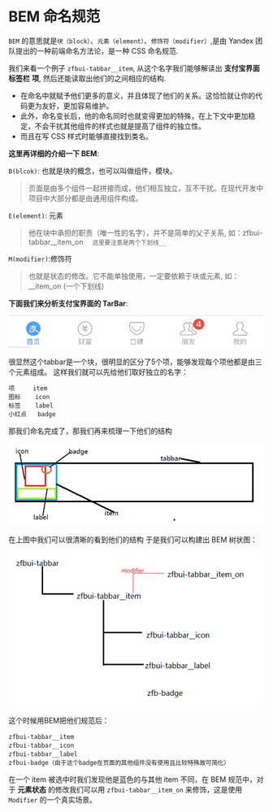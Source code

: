 # BEM 命名规范

`BEM` 的意思就是`块（block）`、`元素（element）`、`修饰符（modifier）`,是由 Yandex 团队提出的一种前端命名方法论，是一种 CSS 命名规范.

我们来看一个例子 `zfbui-tabbar__item`, 从这个名字我们能够解读出 **支付宝界面** **标签栏** **项**, 然后还能读取出他们的之间相应的结构.

- 在命名中就赋予他们更多的意义，并且体现了他们的关系。这恰恰就让你的代码更为友好，更加容易维护。
- 此外，命名变长后，他的命名同时也就变得更加的特殊，在上下文中更加稳定，不会干扰其他组件的样式也就是提高了组件的独立性。
- 而且在写 CSS 样式时能够直接找到类名。

**这里再详细的介绍一下 BEM**:

`B(blcok)`: 也就是块的概念，也可以叫做组件，模块。

> 页面是由多个组件一起拼接而成，他们相互独立，互不干扰。在现代开发中项目中大部分都是由通用组件构成。

`E(element)`: 元素

> 他在块中承担的职责（唯一性的名字），并不是简单的父子关系, 如：zfbui-tabbar__item_on  `这里要注意是两个下划线__`

`M(modifier)`:修饰符

> 也就是状态的修改。它不能单独使用，一定要依赖于块或元素, 如： __item_on (一个下划线)

**下面我们来分析支付宝界面的 TarBar**:

![](./media/bem-1.png)

很显然这个tabbar是一个块，很明显的区分了5个项，能够发现每个项他都是由三个元素组成。
这样我们就可以先给他们取好独立的名字：

```md
项     item
图标    icon  
标签    label  
小红点   badge
```

那我们命名完成了，那我们再来梳理一下他们的结构

![](./media/bem-2.png)

在上图中我们可以很清晰的看到他们的结构 于是我们可以构建出 BEM 树状图：

![](./media/bem-3.png)

这个时候用BEM把他们规范后：

```md
zfbui-tabbar__item
zfbui-tabbar__icon
zfbui-tabbar__label
zfbui-badge（由于这个badge在页面的其他组件没有使用且比较特殊故可简化）
```

在一个 item 被选中时我们发现他是蓝色的与其他 item 不同，在 BEM 规范中，对于 **元素状态** 的修改我们可以用 `zfbui-tabbar__item_on` 来修饰，这是使用 `Modifier` 的一个真实场景。